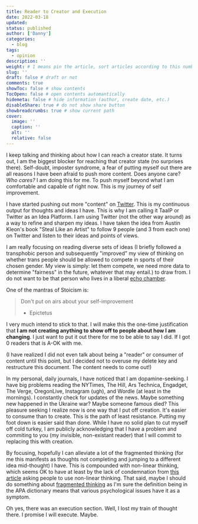 ```yaml
---
title: Reader to Creator and Execution
date: 2022-03-18
updated:
status: published
author: ['Danny']
categories:
  - blog
tags:
  - opinion
description: ''
weight: # 1 means pin the article, sort articles according to this number
slug: ''
draft: false # draft or not
comments: true
showToc: false # show contents
TocOpen: false # open contents automantically
hidemeta: false # hide information (author, create date, etc.)
disableShare: true # do not show share button
showbreadcrumbs: true # show current path
cover:
  image: ''
  caption: ''
  alt: ''
  relative: false
---
```


I keep talking and thinking about how I can reach a creator state. It turns out, I am the biggest blocker for reaching that creator state (no surprises there). Self-doubt, imposter syndrome, a fear of putting myself out there are all reasons I have been afraid to push more content. Does anyone care? _Who cares?_ I am doing this for me. To push myself beyond what I am comfortable and capable of right now. This is my journey of self improvement.

I have started pushing out more "content" on [Twitter](https://twitter.com/nightconcept). This is my continuous output for thoughts and ideas I have. This is why I am calling it TaaIP or Twitter as an Idea Platform. I am using Twitter (not the other way around) as a way to refine and sharpen my ideas. I have taken the idea from Austin Kleon's book "Steal Like an Artist" to follow 9 people (and 3 from each one) on Twitter and listen to their ideas and points of views.

I am really focusing on reading diverse sets of ideas (I briefly followed a transphobic person and subsequently "improved" my view of thinking on whether trans people should be allowed to compete in sports of their chosen gender. My view is simply: let them compete, we need more data to determine "fairness" in the future, whatever that may entail.) to draw from. I do not want to be that person who lives in a liberal [echo chamber](<https://en.wikipedia.org/wiki/Echo_chamber_(media)>).

One of the mantras of Stoicism is:

> Don't put on airs about your self-improvement
>
> - Epictetus

I very much intend to stick to that. I will make this the one-time justification that **I am not creating anything to show off to people about how I am changing**. I just want to put it out there for me to be able to say I did. If I got 0 readers that is A-OK with me.

(I have realized I did not even talk about being a "reader" or consumer of content until this point, but I decided not to overuse my delete key and restructure this document. The content needs to come out!)

In my personal, daily journals, I have noticed that I am dopamine-seeking. I have big problems reading the NYTimes, The Hill, Ars Technica, Engadget, The Verge, OregonLive, Instagram (ugh), and Wordle (at least in the mornings). I constantly check for updates of the news. Maybe something new happened in the Ukraine war? Maybe someone famous died? This pleasure seeking I realize now is one way that I put off creation. It's easier to consume than to create. This is the path of least resistance. Putting my foot down is easier said than done. While I have no solid plan to cut myself off cold turkey, I am publicly acknowledging that I have a problem and commiting to you (my invisible, non-existant reader) that I will commit to replacing this with creation.

By focusing, hopefully I can alleviate a lot of the fragmented thinking (for me this manifests as thoughts not completing and jumping to a different idea mid-thought) I have. This is compounded with non-linear thinking, which seems OK to have at least by the lack of condemnation from [this article](https://www.psychologytoday.com/us/blog/thinking-about-kids/201711/pretty-good-organizing-system-non-linear-thinkers) asking people to use non-linear thinking. That said, maybe I should do something about [fragmented thinking](https://dictionary.apa.org/fragmentation) as I'm sure the definition being in the APA dictionary means that various psychological issues have it as a symptom.

Oh yes, there was an execution section. Well, I lost my train of thought there. I promise I will execute. Maybe.
